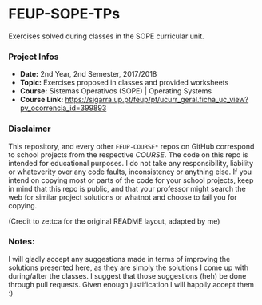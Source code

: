 # FEUP-SOPE-TPs
Exercises solved during classes in the SOPE curricular unit.

### Project Infos
* **Date:** 2nd Year, 2nd Semester, 2017/2018
* **Topic:** Exercises proposed in classes and provided worksheets
* **Course:** Sistemas Operativos (SOPE) | Operating Systems
* **Course Link:** https://sigarra.up.pt/feup/pt/ucurr_geral.ficha_uc_view?pv_ocorrencia_id=399893


### Disclaimer
This repository, and every other `FEUP-COURSE*` repos on GitHub correspond to school projects from the respective *COURSE*. The code on this repo is intended for educational purposes. I do not take any responsibility, liability or whateverity over any code faults, inconsistency or anything else. If you intend on copying most or parts of the code for your school projects, keep in mind that this repo is public, and that your professor might search the web for similar project solutions or whatnot and choose to fail you for copying.

(Credit to zettca for the original README layout, adapted by me)

### Notes:
I will gladly accept any suggestions made in terms of improving the solutions presented here, as they are simply the solutions I come up with during/after the classes. I suggest that those suggestions (heh) be done through pull requests. Given enough justification I will happily accept them :)
